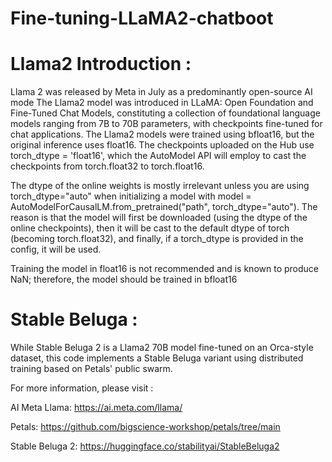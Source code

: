 # Fine-tuning-LLaMA2-chatboot

# Llama2 Introduction :
Llama 2 was released by Meta in July as a predominantly open-source AI mode
The Llama2 model was introduced in LLaMA: Open Foundation and Fine-Tuned Chat Models, constituting a collection of foundational language models ranging from 7B to 70B parameters, with checkpoints fine-tuned for chat applications. The Llama2 models were trained using bfloat16, but the original inference uses float16. The checkpoints uploaded on the Hub use torch_dtype = 'float16', which the AutoModel API will employ to cast the checkpoints from torch.float32 to torch.float16.

The dtype of the online weights is mostly irrelevant unless you are using torch_dtype="auto" when initializing a model with model = AutoModelForCausalLM.from_pretrained("path", torch_dtype="auto"). The reason is that the model will first be downloaded (using the dtype of the online checkpoints), then it will be cast to the default dtype of torch (becoming torch.float32), and finally, if a torch_dtype is provided in the config, it will be used.

Training the model in float16 is not recommended and is known to produce NaN; therefore, the model should be trained in bfloat16

# Stable Beluga : 
While Stable Beluga 2 is a Llama2 70B model fine-tuned on an Orca-style dataset, this code implements a Stable Beluga variant using distributed training based on Petals' public swarm.

For more information, please visit :

AI Meta Llama: https://ai.meta.com/llama/

Petals: https://github.com/bigscience-workshop/petals/tree/main

Stable Beluga 2: https://huggingface.co/stabilityai/StableBeluga2


